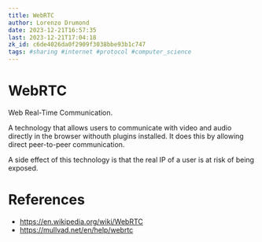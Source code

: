 ```yaml
---
title: WebRTC
author: Lorenzo Drumond
date: 2023-12-21T16:57:35
last: 2023-12-21T17:04:18
zk_id: c6de4026da0f2909f3038bbe93b1c747
tags: #sharing #internet #protocol #computer_science
---
```



# WebRTC

Web Real-Time Communication.

A technology that allows users to communicate with video and audio directly in
the browser withouth plugins installed. It does this by allowing direct
peer-to-peer communication.

A side effect of this technology is that the real IP of a user is at risk
of being exposed.

# References
- https://en.wikipedia.org/wiki/WebRTC
- https://mullvad.net/en/help/webrtc
